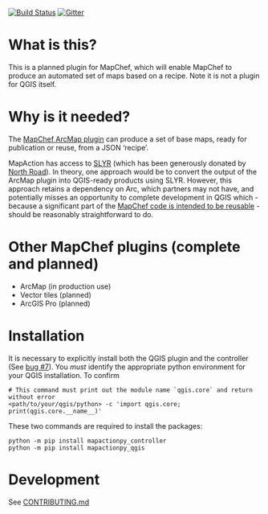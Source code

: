 
[![Build Status](https://travis-ci.com/mapaction/mapactionpy_qgis.svg?branch=master)](https://travis-ci.com/mapaction/mapactionpy_qgis) 
[![Gitter](https://badges.gitter.im/mapaction/gsoc-ideas.svg)](https://gitter.im/mapaction/gsoc-ideas?utm_source=badge&utm_medium=badge&utm_campaign=pr-badge)

# What is this?

This is a planned plugin for MapChef, which will enable MapChef to produce an automated set of maps based on a recipe. Note it is not a plugin for QGIS itself.


# Why is it needed?

The [MapChef ArcMap plugin](https://github.com/mapaction/mapactionpy_arcmap) can produce a set of base maps, ready for publication or reuse, from a JSON ‘recipe’.

MapAction has access to [SLYR](https://north-road.com/slyr) (which has been generously donated by [North Road](https://north-road.com)). In theory, one approach would be to convert the output of the ArcMap plugin into QGIS-ready products using SLYR. However, this approach retains a dependency on Arc, which partners may not have, and potentially misses an opportunity to complete development in QGIS which - because a significant part of the [MapChef code is intended to be reusable](https://github.com/mapaction/mapactionpy_controller) - should be reasonably straightforward to do.


# Other MapChef plugins (complete and planned)

* ArcMap (in production use)
* Vector tiles (planned)
* ArcGIS Pro (planned)

# Installation

It is necessary to explicitly install both the QGIS plugin and the controller (See [bug #7](https://github.com/mapaction/mapactionpy_qgis/issues/7)). You _must_ identify the appropriate python environment for your QGIS installation. To confirm 

```
# This command must print out the module name `qgis.core` and return without error
<path/to/your/qgis/python> -c 'import qgis.core; print(qgis.core.__name__)'
```

These two commands are required to install the packages:
```
python -m pip install mapactionpy_controller
python -m pip install mapactionpy_qgis
```

# Development

See [CONTRIBUTING.md](CONTRIBUTING.md)
